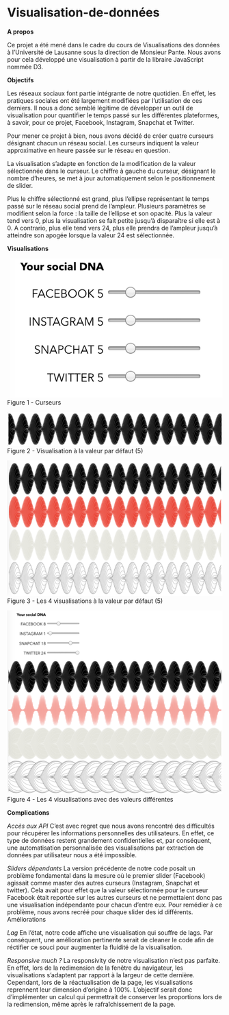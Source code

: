 # Visualisation-de-données

**A propos**

Ce projet a été mené dans le cadre du cours de Visualisations des données à l’Université de Lausanne sous la direction de Monsieur Pante. Nous avons pour cela développé une visualisation à partir de la libraire JavaScript nommée D3.

**Objectifs**

Les réseaux sociaux font partie intégrante de notre quotidien. En effet, les pratiques sociales ont été largement modifiées par l’utilisation de ces derniers. Il nous a donc semblé légitime de développer un outil de visualisation pour quantifier le temps passé sur les différentes plateformes, à savoir, pour ce projet, Facebook, Instagram, Snapchat et Twitter.

Pour mener ce projet à bien, nous avons décidé de créer quatre curseurs désignant chacun un réseau social. Les curseurs indiquent la valeur approximative en heure passée sur le réseau en question.

La visualisation s’adapte en fonction de la modification de la valeur sélectionnée dans le curseur. Le chiffre à gauche du curseur, désignant le nombre d’heures, se met à jour automatiquement selon le positionnement de slider.

Plus le chiffre sélectionné est grand, plus l’ellipse représentant le temps passé sur le réseau social prend de l’ampleur. Plusieurs paramètres se modifient selon la force : la taille de l’ellipse et son opacité. Plus la valeur tend vers 0, plus la visualisation se fait petite jusqu’à disparaître si elle est à 0. A contrario, plus elle tend vers 24, plus elle prendra de l’ampleur jusqu’à atteindre son apogée lorsque la valeur 24 est sélectionnée.

**Visualisations**

![alt text](https://raw.githubusercontent.com/fpham1/Visualisation-de-donn-es/master/Capture%20d%E2%80%99e%CC%81cran%202019-01-29%20a%CC%80%2016.14.29.png)
Figure 1 - Curseurs

![alt text](https://raw.githubusercontent.com/fpham1/Visualisation-de-donn-es/master/Capture%20d%E2%80%99e%CC%81cran%202019-01-29%20a%CC%80%2016.14.42.png)
Figure 2 - Visualisation à la valeur par défaut (5)

![alt text](https://raw.githubusercontent.com/fpham1/Visualisation-de-donn-es/master/Capture%20d%E2%80%99e%CC%81cran%202019-01-29%20a%CC%80%2016.14.58.png)
Figure 3 - Les 4 visualisations à la valeur par défaut (5)

![alt text](https://raw.githubusercontent.com/fpham1/Visualisation-de-donn-es/master/Capture%20d%E2%80%99e%CC%81cran%202019-01-29%20a%CC%80%2016.27.53.png)
Figure 4 - Les 4 visualisations avec des valeurs différentes

**Complications**

*Accès aux API*
C’est avec regret que nous avons rencontré des difficultés pour récupérer les informations personnelles des utilisateurs. En effet, ce type de données restent grandement confidentielles et, par conséquent, une automatisation personnalisée des visualisations par extraction de données par utilisateur nous a été impossible.

*Sliders dépendants*
La version précédente de notre code posait un problème fondamental dans la mesure où le premier slider (Facebook) agissait comme master des autres curseurs (Instagram, Snapchat et twitter). Cela avait pour effet que la valeur sélectionnée pour le curseur Facebook était reportée sur les autres curseurs et ne permettaient donc pas une visualisation indépendante pour chacun d’entre eux. Pour remédier à ce problème, nous avons recréé pour chaque slider des id différents.
Améliorations

*Lag*
En l’état, notre code affiche une visualisation qui souffre de lags. Par conséquent, une amélioration pertinente serait de cleaner le code afin de réctifier ce souci pour augmenter la fluidité de la visualisation. 

*Responsive much ?*
La responsivity de notre visualisation n’est pas parfaite. En effet, lors de la redimension de la fenêtre du navigateur, les visualisations s’adaptent par rapport à la largeur de cette dernière. Cependant, lors de la réactualisation de la page, les visualisations reprennent leur dimension d’origine à 100%. L’objectif serait donc d’implémenter un calcul qui permettrait de conserver les proportions lors de la redimension, même après le rafraîchissement de la page.
